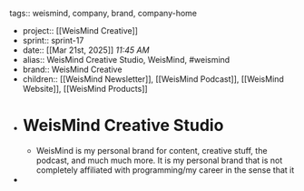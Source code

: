 tags:: weismind, company, brand, company-home

- project:: [[WeisMind Creative]]
- sprint:: sprint-17
- date:: [[Mar 21st, 2025]] *11:45 AM*
- alias:: WeisMind Creative Studio, WeisMind, #weismind
- brand:: WeisMind Creative
- children:: [[WeisMind Newsletter]], [[WeisMind Podcast]], [[WeisMind Website]], [[WeisMind Products]]
- # WeisMind Creative Studio
	- WeisMind is my personal brand for content, creative stuff, the podcast, and much much more. It is my personal brand that is not completely affiliated with programming/my career in the sense that it
-